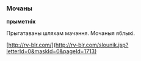 ### Мочаны
**прыметнік**

Прыгатаваны шляхам мачэння. Мочаныя яблыкі.

<a rel="author">[http://rv-blr.com/](http://rv-blr.com/slounik.jsp?letterId=0&maskId=0&pageId=1713)</a>

